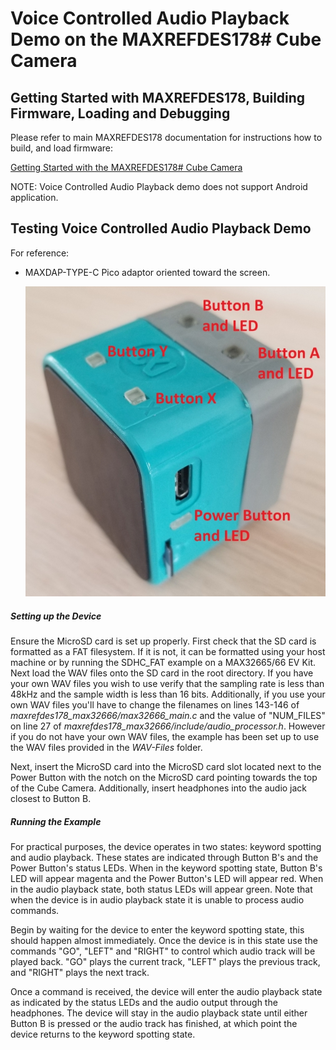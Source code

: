 

# Voice Controlled Audio Playback Demo on the MAXREFDES178# Cube Camera

## Getting Started with MAXREFDES178, Building Firmware, Loading and Debugging

Please refer to main MAXREFDES178 documentation for instructions how to build, and load firmware:

[Getting Started with the MAXREFDES178# Cube Camera](../maxrefdes178_doc/README.md)

NOTE: Voice Controlled Audio Playback demo does not support Android application.


## Testing Voice Controlled Audio Playback Demo

For reference:

  * MAXDAP-TYPE-C Pico adaptor oriented toward the screen.

    ![](../maxrefdes178_doc/mrd178_buttons.jpg)

##### Setting up the Device

Ensure the MicroSD card is set up properly. First check that the SD card is formatted as a FAT filesystem. If it is not, it can be formatted using your host machine or by running the SDHC\_FAT example on a MAX32665/66 EV Kit. Next load the WAV files onto the SD card in the root directory. If you have your own WAV files you wish to use verify that the sampling rate is less than 48kHz and the sample width is less than 16 bits. Additionally, if you use your own WAV files you'll have to change the filenames on lines 143-146 of *maxrefdes178_max32666/max32666_main.c* and the value of "NUM\_FILES" on line 27 of *maxrefdes178_max32666/include/audio_processor.h*. However if you do not have your own WAV files, the example has been set up to use the WAV files provided in the *WAV-Files* folder.

Next, insert the MicroSD card into the MicroSD card slot located next to the Power Button with the notch on the MicroSD card pointing towards the top of the Cube Camera. Additionally, insert headphones into the audio jack closest to Button B.

##### Running the Example

For practical purposes, the device operates in two states: keyword spotting and audio playback. These states are indicated through Button B's and the Power Button's status LEDs. When in the keyword spotting state, Button B's LED will appear magenta and the Power Button's LED will appear red. When in the audio playback state, both status LEDs will appear green. Note that when the device is in audio playback state it is unable to process audio commands.

Begin by waiting for the device to enter the keyword spotting state, this should happen almost immediately. Once the device is in this state use the commands "GO", "LEFT" and "RIGHT" to control which audio track will be played back. "GO" plays the current track, "LEFT" plays the previous track, and "RIGHT" plays the next track.

Once a command is received, the device will enter the audio playback state as indicated by the status LEDs and the audio output through the headphones. The device will stay in the audio playback state until either Button B is pressed or the audio track has finished, at which point the device returns to the keyword spotting state.
